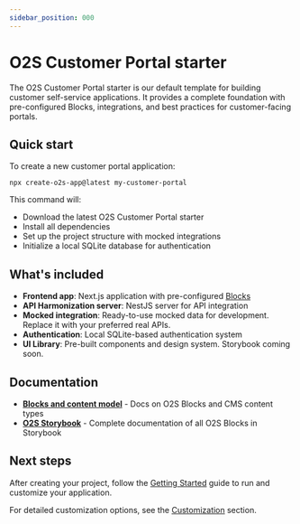 ```yaml
---
sidebar_position: 000
---
```


# O2S Customer Portal starter

The O2S Customer Portal starter is our default template for building customer self-service applications. It provides a complete foundation with pre-configured Blocks, integrations, and best practices for customer-facing portals.

## Quick start

To create a new customer portal application:

```shell
npx create-o2s-app@latest my-customer-portal
```

This command will:
- Download the latest O2S Customer Portal starter
- Install all dependencies
- Set up the project structure with mocked integrations
- Initialize a local SQLite database for authentication

## What's included

- **Frontend app**: Next.js application with pre-configured [Blocks](blocks)
- **API Harmonization server**: NestJS server for API integration
- **Mocked integration**: Ready-to-use mocked data for development. Replace it with your preferred real APIs.
- **Authentication**: Local SQLite-based authentication system
- **UI Library**: Pre-built components and design system. Storybook coming soon.

## Documentation

- **[Blocks and content model](blocks.md)** - Docs on O2S Blocks and CMS content types
- **[O2S Storybook](http://storybook-o2s.openselfservice.com)** - Complete documentation of all O2S Blocks in Storybook


## Next steps

After creating your project, follow the [Getting Started](../../getting-started/overview.md) guide to run and customize your application.

For detailed customization options, see the [Customization](../../guides/customization.md) section.


